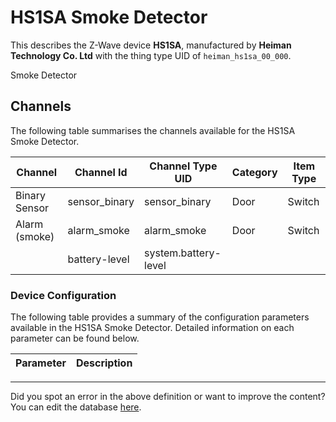 
# HS1SA Smoke Detector

This describes the Z-Wave device **HS1SA**, manufactured by **Heiman Technology Co. Ltd** with the thing type UID of ```heiman_hs1sa_00_000```. 

Smoke Detector

## Channels
The following table summarises the channels available for the HS1SA Smoke Detector.

| Channel | Channel Id | Channel Type UID | Category | Item Type |
|---------|------------|------------------|----------|-----------|
| Binary Sensor | sensor_binary | sensor_binary | Door | Switch |
| Alarm (smoke) | alarm_smoke | alarm_smoke | Door | Switch |
|  | battery-level | system.battery-level |  |  |




### Device Configuration
The following table provides a summary of the configuration parameters available in the HS1SA Smoke Detector.
Detailed information on each parameter can be found below.

| Parameter   | Description |
|-------------|-------------|




---

Did you spot an error in the above definition or want to improve the content?
You can edit the database [here](http://www.cd-jackson.com/index.php/zwave/zwave-device-database/zwave-device-list/devicesummary/530).

